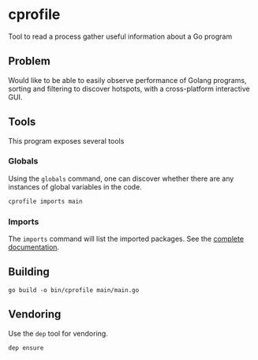 # cprofile

Tool to read a process gather useful information about a Go program

## Problem

Would like to be able to easily observe performance of Golang programs, sorting and filtering to discover hotspots, with a cross-platform interactive GUI.

## Tools

This program exposes several tools

### Globals

Using the `globals` command, one can discover whether there are any instances of global variables in the code.

```sh
cprofile imports main
```

### Imports

The `imports` command will list the imported packages.  See the [complete documentation](./cmd/imports.md).

## Building

`go build -o bin/cprofile main/main.go`

## Vendoring

Use the `dep` tool for vendoring.

`dep ensure`
